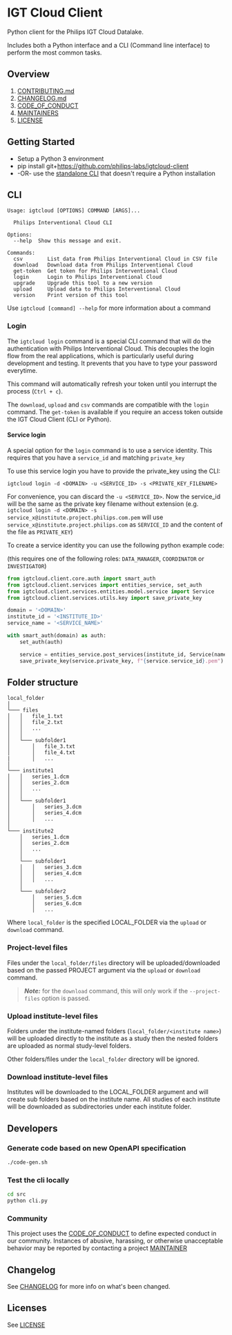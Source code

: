 # IGT Cloud Client

Python client for the Philips IGT Cloud Datalake.

Includes both a Python interface and a CLI (Command line interface) to perform the most common tasks.
## Overview

1. [CONTRIBUTING.md](./CONTRIBUTING.md)
2. [CHANGELOG.md](./CHANGELOG.md)
3. [CODE_OF_CONDUCT](./CODE_OF_CONDUCT.md)
4. [MAINTAINERS](./MAINTAINERS.md)
5. [LICENSE](./LICENSE)

## Getting Started

- Setup a Python 3 environment
- pip install git+https://github.com/philips-labs/igtcloud-client
- -OR- use the [standalone CLI](https://github.com/philips-labs/igtcloud-client/releases/latest) that doesn't require a Python installation

## CLI
```
Usage: igtcloud [OPTIONS] COMMAND [ARGS]...                         
                                                                    
  Philips Interventional Cloud CLI                                  
                                                                    
Options:                                                            
  --help  Show this message and exit.                               
                                                                    
Commands:                                                           
  csv        List data from Philips Interventional Cloud in CSV file
  download   Download data from Philips Interventional Cloud        
  get-token  Get token for Philips Interventional Cloud             
  login      Login to Philips Interventional Cloud                  
  upgrade    Upgrade this tool to a new version                     
  upload     Upload data to Philips Interventional Cloud            
  version    Print version of this tool
```

Use ```igtcloud [command] --help``` for more information about a command

### Login

The `igtcloud login` command is a special CLI command that will do the authentication with Philips Interventional Cloud.
This decouples the login flow from the real applications, which is particularly useful during development and testing.
It prevents that you have to type your password everytime.

This command will automatically refresh your token until you interrupt the process (`Ctrl + c`).

The `download`, `upload` and `csv` commands are compatible with the `login` command.
The `get-token` is available if you require an access token outside the IGT Cloud Client (CLI or Python).

#### Service login

A special option for the `login` command is to use a service identity.
This requires that you have a `service_id` and matching `private_key`

To use this service login you have to provide the private_key using the CLI:

`igtcloud login -d <DOMAIN> -u <SERVICE_ID> -s <PRIVATE_KEY_FILENAME>`

For convenience, you can discard the `-u <SERVICE_ID>`. Now the service_id will be the same as the private key filename without extension (e.g. `igtcloud login -d <DOMAIN> -s service_x@institute.project.philips.com.pem` will use `service_x@institute.project.philips.com` as `SERVICE_ID` and the content of the file as `PRIVATE_KEY`)

To create a service identity you can use the following python example code:

(this requires one of the following roles: `DATA_MANAGER`, `COORDINATOR` or `INVESTIGATOR`)
```python
from igtcloud.client.core.auth import smart_auth
from igtcloud.client.services import entities_service, set_auth
from igtcloud.client.services.entities.model.service import Service
from igtcloud.client.services.utils.key import save_private_key

domain = '<DOMAIN>'
institute_id = '<INSTITUTE_ID>'
service_name = '<SERVICE_NAME>'

with smart_auth(domain) as auth:
    set_auth(auth)

    service = entities_service.post_services(institute_id, Service(name=service_name))
    save_private_key(service.private_key, f"{service.service_id}.pem")
```

## Folder structure

```
local_folder
│
└─── files
│   │   file_1.txt
│   │   file_2.txt
│   │   ...
│   │
│   └─── subfolder1
│       │   file_3.txt
│       │   file_4.txt
|       │   ...
│
└─── institute1
│   │   series_1.dcm
│   │   series_2.dcm
│   │   ...
│   │
│   └─── subfolder1
│       │   series_3.dcm
│       │   series_4.dcm
│       │   ...
│
└─── institute2
    │   series_1.dcm
    │   series_2.dcm
    │   ...
    │
    └─── subfolder1
    │   │   series_3.dcm
    │   │   series_4.dcm
    │   │   ...
    │
    └─── subfolder2
        │   series_5.dcm
        │   series_6.dcm
        │   ...
```

Where `local_folder` is the specified LOCAL_FOLDER via the `upload` or `download` command.

### Project-level files

Files under the `local_folder/files` directory will be uploaded/downloaded based on the passed PROJECT argument via the `upload` or `download` command.

> **_Note:_** for the `download` command, this will only work if the `--project-files` option is passed. 

### Upload institute-level files

Folders under the institute-named folders (`local_folder/<institute name>`) will be uploaded directly to the institute as a study then the nested folders are uploaded as normal study-level folders.

Other folders/files under the `local_folder` directory will be ignored.

### Download institute-level files

Institutes will be downloaded to the LOCAL_FOLDER argument and will create sub folders based on the institute name. All studies of each institute will be downloaded as subdirectories under each institute folder. 

## Developers

### Generate code based on new OpenAPI specification

```BASH
./code-gen.sh
```

### Test the cli locally

```BASH
cd src
python cli.py
```

### Community

This project uses the [CODE_OF_CONDUCT](./CODE_OF_CONDUCT.md) to define expected conduct in our community. Instances of abusive, harassing, or otherwise unacceptable behavior may be reported by contacting a project [MAINTAINER](./MAINTAINERS.md)

## Changelog

See [CHANGELOG](./CHANGELOG.md) for more info on what's been changed.

## Licenses

See [LICENSE](./LICENSE)